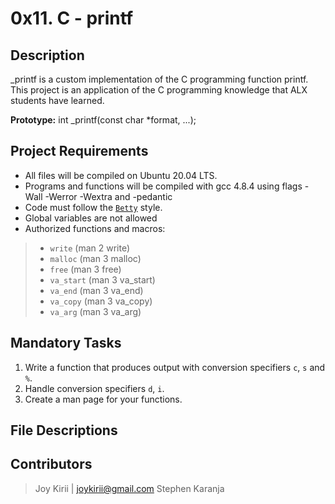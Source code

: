 # 0x11. C - printf
## Description
_printf is a custom implementation of the C programming function printf. This project is an application of the C programming knowledge that ALX students have learned.

**Prototype:** int _printf(const char *format, ...);

## Project Requirements
- All files will be compiled on Ubuntu 20.04 LTS.
- Programs and functions will be compiled with gcc 4.8.4 using flags -Wall -Werror -Wextra and -pedantic
- Code must follow the [`Betty`](https://github.com/holbertonschool/Betty) style.
- Global variables are not allowed
- Authorized functions and macros:
> - `write` (man 2 write)
> - `malloc` (man 3 malloc)
> - `free` (man 3 free)
> - `va_start` (man 3 va_start)
> - `va_end` (man 3 va_end)
> - `va_copy` (man 3 va_copy)
> - `va_arg` (man 3 va_arg)

## Mandatory Tasks
1. Write a function that produces output with conversion specifiers `c`, `s` and `%`.
2. Handle conversion specifiers `d`, `i`.
3. Create a man page for your functions.

## File Descriptions

## Contributors

> Joy Kirii | joykirii@gmail.com
> Stephen Karanja